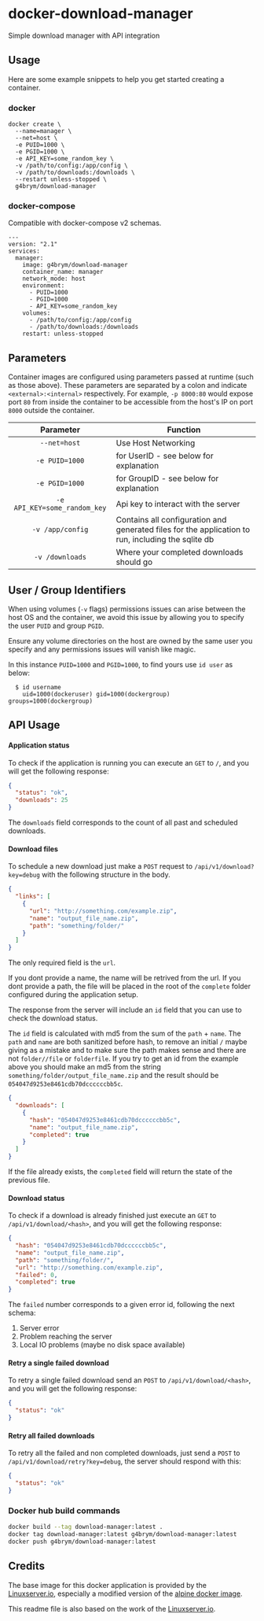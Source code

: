 # docker-download-manager
Simple download manager with API integration

## Usage
Here are some example snippets to help you get started creating a container.

### docker

```
docker create \
  --name=manager \
  --net=host \
  -e PUID=1000 \
  -e PGID=1000 \
  -e API_KEY=some_random_key \
  -v /path/to/config:/app/config \
  -v /path/to/downloads:/downloads \
  --restart unless-stopped \
  g4brym/download-manager
```


### docker-compose

Compatible with docker-compose v2 schemas.

```
---
version: "2.1"
services:
  manager:
    image: g4brym/download-manager
    container_name: manager
    network_mode: host
    environment:
      - PUID=1000
      - PGID=1000
      - API_KEY=some_random_key
    volumes:
      - /path/to/config:/app/config
      - /path/to/downloads:/downloads
    restart: unless-stopped
```


## Parameters
Container images are configured using parameters passed at runtime (such as those above). These parameters are separated by a colon and indicate `<external>:<internal>` respectively. For example, `-p 8000:80` would expose port `80` from inside the container to be accessible from the host's IP on port `8000` outside the container.

| Parameter | Function |
| :----: | --- |
| `--net=host` | Use Host Networking |
| `-e PUID=1000` | for UserID - see below for explanation |
| `-e PGID=1000` | for GroupID - see below for explanation |
| `-e API_KEY=some_random_key` | Api key to interact with the server |
| `-v /app/config` | Contains all configuration and generated files for the application to run, including the sqlite db |
| `-v /downloads` | Where your completed downloads should go |


## User / Group Identifiers

When using volumes (`-v` flags) permissions issues can arise between the host OS and the container, we avoid this issue by allowing you to specify the user `PUID` and group `PGID`.

Ensure any volume directories on the host are owned by the same user you specify and any permissions issues will vanish like magic.

In this instance `PUID=1000` and `PGID=1000`, to find yours use `id user` as below:

```
  $ id username
    uid=1000(dockeruser) gid=1000(dockergroup) groups=1000(dockergroup)
```


## API Usage
#### Application status
To check if the application is running you can execute an `GET` to `/`, and you will get the following response:
```json
{
  "status": "ok",
  "downloads": 25
}
```

The `downloads` field corresponds to the count of all past and scheduled downloads.


#### Download files
To schedule a new download just make a `POST` request to `/api/v1/download?key=debug` with the following structure in the body.
```json
{
  "links": [
    {
      "url": "http://something.com/example.zip",
      "name": "output_file_name.zip",
      "path": "something/folder/"
    }
  ]
}
```

The only required field is the `url`.

If you dont provide a name, the name will be retrived from the url.
If you dont provide a path, the file will be placed in the root of the `complete` folder configured during
the application setup.

The response from the server will include an `id` field that you can use to check the download status.

The `id` field is calculated with md5 from the sum of the `path` + `name`.
The `path` and `name` are both sanitized before hash, to remove an initial `/` maybe giving as a mistake and
to make sure the path makes sense and there are not `folder//file` or `folderfile`.
If you try to get an id from the example above you should make an md5 from the string
`something/folder/output_file_name.zip` and the result should be `054047d9253e8461cdb70dccccccbb5c`.
```json
{
  "downloads": [
    {
      "hash": "054047d9253e8461cdb70dccccccbb5c",
      "name": "output_file_name.zip",
      "completed": true
    }
  ]
}
```

If the file already exists, the `completed` field will return the state of the previous file.


#### Download status
To check if a download is already finished just execute an `GET` to `/api/v1/download/<hash>`, and you will get the following response:
```json
{
  "hash": "054047d9253e8461cdb70dccccccbb5c",
  "name": "output_file_name.zip",
  "path": "something/folder/",
  "url": "http://something.com/example.zip",
  "failed": 0,
  "completed": true
}
```

The `failed` number corresponds to a given error id, following the next schema:
 1. Server error
 2. Problem reaching the server
 3. Local IO problems (maybe no disk space available)


#### Retry a single failed download 
To retry a single failed download send an `POST` to `/api/v1/download/<hash>`, and you will get the following response:
```json
{
  "status": "ok"
}
```


#### Retry all failed downloads
To retry all the failed and non completed downloads, just send a `POST` to `/api/v1/download/retry?key=debug`,
the server should respond with this:
```json
{
  "status": "ok"
}
```

### Docker hub build commands
```bash
docker build --tag download-manager:latest .
docker tag download-manager:latest g4brym/download-manager:latest
docker push g4brym/download-manager:latest 
```

## Credits

The base image for this docker application is provided by the [Linuxserver.io](https://www.linuxserver.io/),
especially a modified version of the [alpine docker image](https://github.com/linuxserver/docker-baseimage-alpine).

This readme file is also based on the work of the [Linuxserver.io](https://www.linuxserver.io/).
